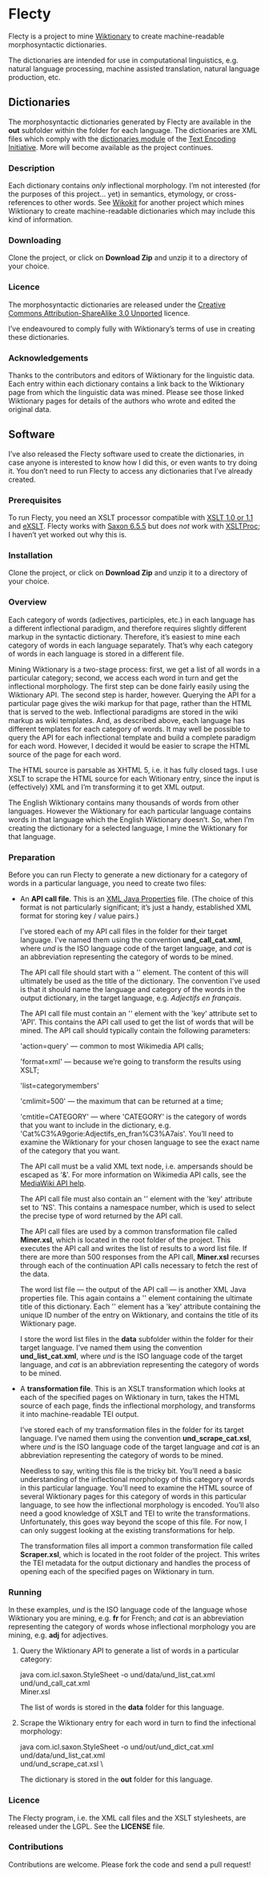 # Flecty

Flecty is a project to mine [Wiktionary](https://www.wiktionary.org/) to create machine-readable morphosyntactic dictionaries.

The dictionaries are intended for use in computational linguistics, e.g. natural language processing, machine assisted translation, natural language production, etc.

## Dictionaries

The morphosyntactic dictionaries generated by Flecty are available in the **out** subfolder within the folder for each language. The dictionaries are XML files which comply with the [dictionaries module](http://www.tei-c.org/release/doc/tei-p5-doc/en/html/DI.html) of the [Text Encoding Initiative](http://www.tei-c.org). More will become available as the project continues.

### Description

Each dictionary contains _only_ inflectional morphology. I’m not interested (for the purposes of this project... yet) in semantics, etymology, or cross-references to other words. See [Wikokit](https://github.com/componavt/wikokit) for another project which mines Wiktionary to create machine-readable dictionaries which may include this kind of information.

### Downloading

Clone the project, or click on **Download Zip** and unzip it to a directory of your
choice.

### Licence

The morphosyntactic dictionaries are released under the [Creative Commons Attribution-ShareAlike 3.0 Unported](http://creativecommons.org/licenses/by-sa/3.0/) licence.

I’ve endeavoured to comply fully with Wiktionary’s terms of use in creating these dictionaries.

### Acknowledgements

Thanks to the contributors and editors of Wiktionary for the linguistic data. Each entry within each dictionary contains a link back to the Wiktionary page from which the linguistic data was mined. Please see those linked Wiktionary pages for details of the authors who wrote and edited the original data.

## Software

I’ve also released the Flecty software used to create the dictionaries, in case anyone is interested to know how I did this, or even wants to try doing it. You don’t need to run Flecty to access any dictionaries that I’ve already created.

### Prerequisites

To run Flecty, you need an XSLT processor compatible with [XSLT 1.0 or
1.1](http://www.w3.org/TR/xslt) and [eXSLT](http://exslt.org/). Flecty works with [Saxon
6.5.5](http://saxon.sourceforge.net/saxon6.5.5/) but does _not_ work with [XSLTProc](http://xmlsoft.org/libxslt/); I haven’t yet worked out why this is.

### Installation

Clone the project, or click on **Download Zip** and unzip it to a directory of your
choice.

### Overview

Each category of words (adjectives, participles, etc.) in each language has a different inflectional paradigm, and therefore requires slightly different markup in the syntactic dictionary. Therefore, it’s easiest to mine each category of words in each language separately. That’s why each category of words in each language is stored in a different file.

Mining Wiktionary is a two-stage process: first, we get a list of all words in a particular category; second, we access each word in turn and get the inflectional morphology. The first step can be done fairly easily using the Wiktionary API. The second step is harder, however. Querying the API for a particular page gives the wiki markup for that page, rather than the HTML that is served to the web. Inflectional paradigms are stored in the wiki markup as wiki templates. And, as described above, each language has different templates for each category of words. It may well be possible to query the API for each inflectional template and build a complete paradigm for each word. However, I decided it would be easier to scrape the HTML source of the page for each word.

The HTML source is parsable as XHTML 5, i.e. it has fully closed tags. I use XSLT to scrape the HTML source for each Witionary entry, since the input is (effectively) XML and I’m transforming it to get XML output.

The English Wiktionary contains many thousands of words from other languages. However the Wiktionary for each particular language contains words in that language which the English Wiktionary doesn’t. So, when I’m creating the dictionary for a selected language, I mine the Wiktionary for that language.

### Preparation

Before you can run Flecty to generate a new dictionary for a category of words in a particular language, you need to create two files:

* An **API call file**. This is an [XML Java Properties](http://docs.oracle.com/javase/7/docs/api/java/util/Properties.html) file. (The choice of this format is not particularly significant; it’s just a handy, established XML format for storing key / value pairs.)

  I’ve stored each of my API call files in the folder for their target language. I’ve named them using the convention **und_call_cat.xml**, where _und_ is the ISO language code of the target language, and _cat_ is an abbreviation representing the category of words to be mined.

  The API call file should start with a '<comment>' element. The content of this will ultimately be used as the title of the dictionary. The convention I've used is that it should name the language and category of the words in the output dictionary, in the target language, e.g. _Adjectifs en français_.

  The API call file must contain an '<entry>' element with the 'key' attribute set to 'API'. This contains the API call used to get the list of words that will be mined. The API call should typically contain the following parameters:

    'action=query' — common to most Wikimedia API calls;

    'format=xml' — because we’re going to transform the results using XSLT;

    'list=categorymembers'

    'cmlimit=500' — the maximum that can be returned at a time;

    'cmtitle=CATEGORY' — where 'CATEGORY' is the category of words that you want to include in the dictionary, e.g. 'Cat%C3%A9gorie:Adjectifs_en_fran%C3%A7ais'. You’ll need to examine the Wiktionary for your chosen language to see the exact name of the category that you want.

  The API call must be a valid XML text node, i.e. ampersands should be escaped as '&amp;'. For more information on Wikimedia API calls, see the [MediaWiki API help](https://en.wiktionary.org/w/api.php).

  The API call file must also contain an '<entry>' element with the 'key' attribute set to 'NS'. This contains a namespace number, which is used to select the precise type of word returned by the API call.

  The API call files are used by a common transformation file called **Miner.xsl**, which is located in the root folder of the project. This executes the API call and writes the list of results to a word list file. If there are more than 500 responses from the API call, **Miner.xsl** recurses through each of the continuation API calls necessary to fetch the rest of the data.

  The word list file — the output of the API call — is another XML Java properties file. This again contains a '<comment>' element containing the ultimate title of this dictionary. Each '<entry>' element has a 'key' attribute containing the unique ID number of the entry on Wiktionary, and contains the title of its Wiktionary page.

  I store the word list files in the **data** subfolder within the folder for their target language. I’ve named them using the convention **und_list_cat.xml**, where _und_ is the ISO language code of the target language, and _cat_ is an abbreviation representing the category of words to be mined.

* A **transformation file**. This is an XSLT transformation which looks at each of the specified pages on Wiktionary in turn, takes the HTML source of each page, finds the inflectional morphology, and transforms it into machine-readable TEI output.

  I’ve stored each of my transformation files in the folder for its target language. I’ve named them using the convention **und_scrape_cat.xsl**, where _und_ is the ISO language code of the target language and _cat_ is an abbreviation representing the category of words to be mined.

  Needless to say, writing this file is the tricky bit. You’ll need a basic understanding of the inflectional morphology of this category of words in this particular language. You’ll need to examine the HTML source of several Wiktionary pages for this category of words in this particular language, to see how the inflectional morphology is encoded. You’ll also need a good knowledge of XSLT and TEI to write the transformations. Unfortunately, this goes way beyond the scope of this file. For now, I can only suggest looking at the existing transformations for help.

  The transformation files all import a common transformation file called **Scraper.xsl**, which is located in the root folder of the project. This writes the TEI metadata for the output dictionary and handles the process of opening each of the specified pages on Wiktionary in turn.

### Running

In these examples, _und_ is the ISO language code of the language whose Wiktionary you are mining, e.g. **fr** for French; and _cat_ is an abbreviation representing the category of words whose inflectional morphology you are mining, e.g. **adj** for adjectives.

1. Query the Wiktionary API to generate a list of words in a particular category:

	java com.icl.saxon.StyleSheet -o und/data/und_list_cat.xml \
	                              und/und_call_cat.xml \
	                              Miner.xsl

   The list of words is stored in the **data** folder for this language.

2. Scrape the Wiktionary entry for each word in turn to find the infectional morphology:

	java com.icl.saxon.StyleSheet -o und/out/und_dict_cat.xml \
	                              und/data/und_list_cat.xml \
	                              und/und_scrape_cat.xsl \

   The dictionary is stored in the **out** folder for this language.

### Licence

The Flecty program, i.e. the XML call files and the XSLT stylesheets, are released under the LGPL. See the **LICENSE** file.

### Contributions

Contributions are welcome. Please fork the code and send a pull request!

